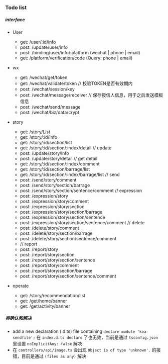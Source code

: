 ### Todo list
##### interface
- User
  - get:  /user/:id/info
  - post: /update/user/info
  - post: /binding/user/info/:platform (wechat | phone | email)
  - get:  /platform/verification/code (Query: phone | email)

- wx
  - get:  /wechat/get/token
  - get:  /wechat/validate/token // 校验TOKEN是否有效期内
  - post: /wechat/session/key
  - post: /wechat/message/receiver // 保存授信人信息，用于之后发送模板信息
  - post: /wechat/send/message
  - post: /wechat/biz/data/crypt

- story
  - get:  /story/List
  - get:  /story/:id/info
  - get:  /story/:id/section/list
  - get:  /story/:id/section/:index/detail
  // update
  - post: /update/story/info
  - post: /update/story/detail
  // get detail
  - get:  /story/:id/section/:index/comment
  - get:  /story/:id/section/barrage/list
  - get:  /story/:id/section/:index/barrage/list
  // send
  - post: /send/story/comment
  - post: /send/story/section/barrage
  - post: /send/story/section/sentence/comment
  // expression
  - post: /expression/story
  - post: /expression/story/comment
  - post: /expression/story/section
  - post: /expression/story/section/barrage
  - post: /expression/story/section/sentence
  - post: /expression/story/section/sentence/comment
  // delete
  - post: /delete/story/comment
  - post: /delete/story/section/barrage
  - post: /delete/story/section/sentence/comment
  - // report
  - post: /report/story
  - post: /report/story/section
  - post: /report/story/section/sentence
  - post: /report/story/comment
  - post: /report/story/section/barrage
  - post: /report/story/section/sentence/comment
- operate
  - get:  /story/recommendation/list
  - get:  /get/home/banner
  - get:  /get/activity/banner
  






##### 待确认和解决
- add a new declaration (.d.ts) file containing `declare module 'koa-sendfile';`
  在 `index.d.ts declare` 了也无效，当前是通过 `tsconfig.json` 里设置 `noImplicitAny: false` 解决
- 在 `controllers/api/image.ts` 会出现 `Object is of type 'unknown'.` 的报错，目前是通过 `(files as any)` 解决